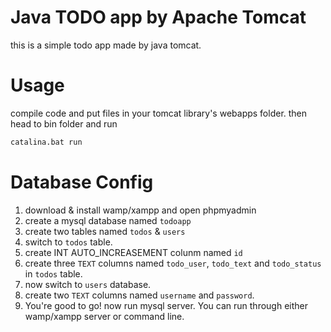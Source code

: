 # Java TODO app by Apache Tomcat
this is a simple todo app made by java tomcat.

# Usage
compile code and put files in your tomcat library's webapps folder. then head to bin folder and run
```bash
catalina.bat run
```

# Database Config
1. download & install wamp/xampp and open phpmyadmin
2. create a mysql database named `todoapp`
3. create two tables named `todos` & `users`
4. switch to `todos` table.
5. create INT AUTO_INCREASEMENT colunm named `id`
6. create three `TEXT` columns named `todo_user`, `todo_text` and `todo_status` in `todos` table.
7. now switch to `users` database.
8. create two `TEXT` columns named `username` and `password`.
9. You're good to go! now run mysql server. You can run through either wamp/xampp server or command line. 
    

